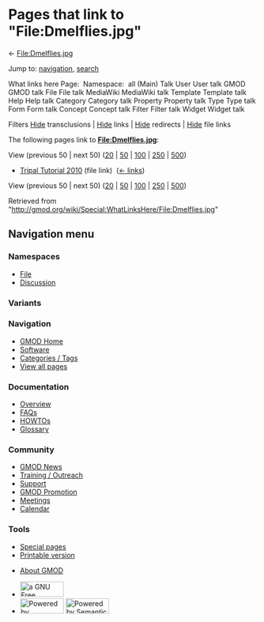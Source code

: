 <div id="mw-page-base" class="noprint">

</div>

<div id="mw-head-base" class="noprint">

</div>

<div id="content" class="mw-body" role="main">

<span id="top"></span>

<div id="mw-js-message" style="display:none;">

</div>



# <span dir="auto">Pages that link to "File:Dmelflies.jpg"</span>

<div id="bodyContent">

<div id="contentSub">

← [File:Dmelflies.jpg](/wiki/File:Dmelflies.jpg "File:Dmelflies.jpg")

</div>

<div id="jump-to-nav" class="mw-jump">

Jump to: [navigation](#mw-navigation), [search](#p-search)

</div>

<div id="mw-content-text">

What links here Page:  Namespace:  all (Main) Talk User User talk GMOD
GMOD talk File File talk MediaWiki MediaWiki talk Template Template talk
Help Help talk Category Category talk Property Property talk Type Type
talk Form Form talk Concept Concept talk Filter Filter talk Widget
Widget talk

Filters
[Hide](/mediawiki/index.php?title=Special:WhatLinksHere/File:Dmelflies.jpg&hidetrans=1 "Special:WhatLinksHere/File:Dmelflies.jpg")
transclusions \|
[Hide](/mediawiki/index.php?title=Special:WhatLinksHere/File:Dmelflies.jpg&hidelinks=1 "Special:WhatLinksHere/File:Dmelflies.jpg")
links \|
[Hide](/mediawiki/index.php?title=Special:WhatLinksHere/File:Dmelflies.jpg&hideredirs=1 "Special:WhatLinksHere/File:Dmelflies.jpg")
redirects \|
[Hide](/mediawiki/index.php?title=Special:WhatLinksHere/File:Dmelflies.jpg&hideimages=1 "Special:WhatLinksHere/File:Dmelflies.jpg")
file links

The following pages link to
**[File:Dmelflies.jpg](/wiki/File:Dmelflies.jpg "File:Dmelflies.jpg")**:

View (previous 50 \| next 50)
([20](/mediawiki/index.php?title=Special:WhatLinksHere/File:Dmelflies.jpg&limit=20 "Special:WhatLinksHere/File:Dmelflies.jpg")
\|
[50](/mediawiki/index.php?title=Special:WhatLinksHere/File:Dmelflies.jpg&limit=50 "Special:WhatLinksHere/File:Dmelflies.jpg")
\|
[100](/mediawiki/index.php?title=Special:WhatLinksHere/File:Dmelflies.jpg&limit=100 "Special:WhatLinksHere/File:Dmelflies.jpg")
\|
[250](/mediawiki/index.php?title=Special:WhatLinksHere/File:Dmelflies.jpg&limit=250 "Special:WhatLinksHere/File:Dmelflies.jpg")
\|
[500](/mediawiki/index.php?title=Special:WhatLinksHere/File:Dmelflies.jpg&limit=500 "Special:WhatLinksHere/File:Dmelflies.jpg"))

- [Tripal Tutorial
  2010](/wiki/Tripal_Tutorial_2010 "Tripal Tutorial 2010") (file link) ‎
  <span class="mw-whatlinkshere-tools">([←
  links](/mediawiki/index.php?title=Special:WhatLinksHere&target=Tripal+Tutorial+2010 "Special:WhatLinksHere"))</span>

View (previous 50 \| next 50)
([20](/mediawiki/index.php?title=Special:WhatLinksHere/File:Dmelflies.jpg&limit=20 "Special:WhatLinksHere/File:Dmelflies.jpg")
\|
[50](/mediawiki/index.php?title=Special:WhatLinksHere/File:Dmelflies.jpg&limit=50 "Special:WhatLinksHere/File:Dmelflies.jpg")
\|
[100](/mediawiki/index.php?title=Special:WhatLinksHere/File:Dmelflies.jpg&limit=100 "Special:WhatLinksHere/File:Dmelflies.jpg")
\|
[250](/mediawiki/index.php?title=Special:WhatLinksHere/File:Dmelflies.jpg&limit=250 "Special:WhatLinksHere/File:Dmelflies.jpg")
\|
[500](/mediawiki/index.php?title=Special:WhatLinksHere/File:Dmelflies.jpg&limit=500 "Special:WhatLinksHere/File:Dmelflies.jpg"))

</div>

<div class="printfooter">

Retrieved from
"<http://gmod.org/wiki/Special:WhatLinksHere/File:Dmelflies.jpg>"

</div>

<div id="catlinks" class="catlinks catlinks-allhidden">

</div>

<div class="visualClear">

</div>

</div>

</div>

<div id="mw-navigation">

## Navigation menu

<div id="mw-head">



<div id="left-navigation">

<div id="p-namespaces" class="vectorTabs" role="navigation"
aria-labelledby="p-namespaces-label">

### Namespaces

- <span id="ca-nstab-image"><a href="/wiki/File:Dmelflies.jpg" accesskey="c"
  title="View the file page [c]">File</a></span>
- <span id="ca-talk"><a
  href="/mediawiki/index.php?title=File_talk:Dmelflies.jpg&amp;action=edit&amp;redlink=1"
  accesskey="t"
  title="Discussion about the content page [t]">Discussion</a></span>

</div>

<div id="p-variants" class="vectorMenu emptyPortlet" role="navigation"
aria-labelledby="p-variants-label">

### 

### Variants[](#)

<div class="menu">

</div>

</div>

</div>

<div id="right-navigation">





</div>



</div>

</div>

</div>

<div id="mw-panel">

<div id="p-logo" role="banner">

<a href="/wiki/Main_Page"
style="background-image: url(http://gmod.org/images/GMOD-cogs.png);"
title="Visit the main page"></a>

</div>

<div id="p-Navigation" class="portal" role="navigation"
aria-labelledby="p-Navigation-label">

### Navigation

<div class="body">

- <span id="n-GMOD-Home">[GMOD Home](/wiki/Main_Page)</span>
- <span id="n-Software">[Software](/wiki/GMOD_Components)</span>
- <span id="n-Categories-.2F-Tags">[Categories /
  Tags](/wiki/Categories)</span>
- <span id="n-View-all-pages">[View all
  pages](/wiki/Special:AllPages)</span>

</div>

</div>

<div id="p-Documentation" class="portal" role="navigation"
aria-labelledby="p-Documentation-label">

### Documentation

<div class="body">

- <span id="n-Overview">[Overview](/wiki/Overview)</span>
- <span id="n-FAQs">[FAQs](/wiki/Category:FAQ)</span>
- <span id="n-HOWTOs">[HOWTOs](/wiki/Category:HOWTO)</span>
- <span id="n-Glossary">[Glossary](/wiki/Glossary)</span>

</div>

</div>

<div id="p-Community" class="portal" role="navigation"
aria-labelledby="p-Community-label">

### Community

<div class="body">

- <span id="n-GMOD-News">[GMOD News](/wiki/GMOD_News)</span>
- <span id="n-Training-.2F-Outreach">[Training /
  Outreach](/wiki/Training_and_Outreach)</span>
- <span id="n-Support">[Support](/wiki/Support)</span>
- <span id="n-GMOD-Promotion">[GMOD
  Promotion](/wiki/GMOD_Promotion)</span>
- <span id="n-Meetings">[Meetings](/wiki/Meetings)</span>
- <span id="n-Calendar">[Calendar](/wiki/Calendar)</span>

</div>

</div>

<div id="p-tb" class="portal" role="navigation"
aria-labelledby="p-tb-label">

### Tools

<div class="body">

- <span id="t-specialpages"><a href="/wiki/Special:SpecialPages" accesskey="q"
  title="A list of all special pages [q]">Special pages</a></span>
- <span id="t-print"><a
  href="/mediawiki/index.php?title=Special:WhatLinksHere/File:Dmelflies.jpg&amp;printable=yes"
  rel="alternate" accesskey="p"
  title="Printable version of this page [p]">Printable version</a></span>

</div>

</div>

</div>

</div>

<div id="footer" role="contentinfo">

- <span id="footer-places-about">[About
  GMOD](/wiki/GMOD:About "GMOD:About")</span>

<!-- -->

- <span id="footer-copyrightico">[<img src="http://www.gnu.org/graphics/gfdl-logo-small.png" width="88"
  height="31" alt="a GNU Free Documentation License" />](http://www.gnu.org/licenses/fdl-1.3.html)</span>
- <span id="footer-poweredbyico">[<img src="/mediawiki/skins/common/images/poweredby_mediawiki_88x31.png"
  width="88" height="31" alt="Powered by MediaWiki" />](//www.mediawiki.org/)
  [<img
  src="/mediawiki/extensions/SemanticMediaWiki/includes/../resources/images/smw_button.png"
  width="88" height="31" alt="Powered by Semantic MediaWiki" />](https://www.semantic-mediawiki.org/wiki/Semantic_MediaWiki)</span>

<div style="clear:both">

</div>

</div>
